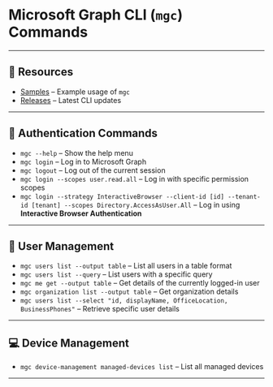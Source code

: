 # Microsoft Graph CLI (`mgc`) Commands

---

## 📂 **Resources**
- [Samples](https://github.com/microsoftgraph/msgraph-cli/tree/main/samples) – Example usage of `mgc`
- [Releases](https://github.com/microsoftgraph/msgraph-cli/releases) – Latest CLI updates

---

## 🔑 **Authentication Commands**
- `mgc --help` – Show the help menu
- `mgc login` – Log in to Microsoft Graph
- `mgc logout` – Log out of the current session
- `mgc login --scopes user.read.all` – Log in with specific permission scopes
- `mgc login --strategy InteractiveBrowser --client-id [id] --tenant-id [tenant] --scopes Directory.AccessAsUser.All` – Log in using **Interactive Browser Authentication**

---

## 👥 **User Management**
- `mgc users list --output table` – List all users in a table format
- `mgc users list --query` – List users with a specific query
- `mgc me get --output table` – Get details of the currently logged-in user
- `mgc organization list --output table` – Get organization details
- `mgc users list --select "id, displayName, OfficeLocation, BusinessPhones"` – Retrieve specific user details

---

## 💻 **Device Management**
- `mgc device-management managed-devices list` – List all managed devices

---

